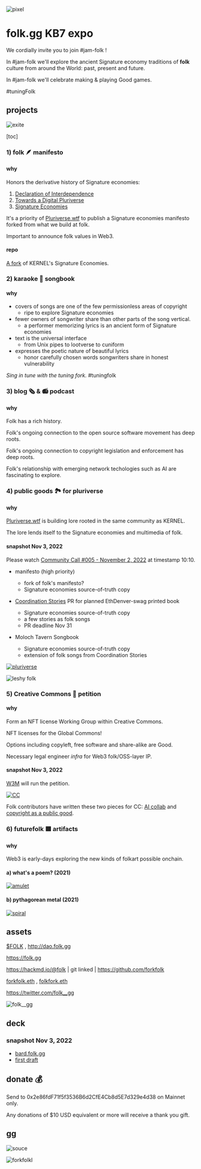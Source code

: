 ![pixel](https://i.imgur.com/FC3P5x5.png)

# folk.gg KB7 expo

We cordially invite you to join #jam-folk !

In #jam-folk we'll explore the ancient Signature economy traditions of **folk** culture from around the World: past, present and future.

In #jam-folk we'll celebrate making & playing Good games.

#tuningFolk

## projects

![exite](https://i.imgur.com/EwpJbzF.png)

[toc]

### 1) folk 🪶 manifesto

#### why

Honors the derivative history of Signature economies: 

1) [Declaration of Interdependence](https://www.interdependence.online/declaration)
2) [Towards a Digital Pluriverse](https://pluriverse.world/)
3) [Signature Economies](https://sign.kernel.community)

It's a priority of [Pluriverse.wtf](https://pluriverse.wtf) to publish a Signature economies manifesto forked from what we build at folk.

Important to announce folk values in Web3.

#### repo

[A fork](https://github.com/forkfolk/manifesto) of KERNEL's Signature Economies.

### 2) karaoke 📖 songbook

#### why

* covers of songs are one of the few permissionless areas of copyright
    * ripe to explore Signature economies 
* fewer owners of songwriter share than other parts of the song vertical.
    * a performer memorizing lyrics is an ancient form of Signature economies
* text is the universal interface
    * from Unix pipes to lootverse to cuniform
* expresses the poetic nature of beautiful lyrics
    *  honor carefully chosen words songwriters share in honest vulnerability

*Sing in tune with the tuning fork.* #tuningfolk

### 3) blog 🗞️ & 📻 podcast

#### why

Folk has a rich history. 

Folk's ongoing connection to the open source software movement has deep roots.

Folk's ongoing connection to copyright legislation and enforcement has deep roots.

Folk's relationship with emerging network techologies such as AI are fascinating to explore.

### 4) public goods 🏞️ for pluriverse 

#### why

[Pluriverse.wtf](https://pluriverse.wtf) is building lore rooted in the same community as KERNEL.

The lore lends itself to the Signature economies and multimedia of folk.

#### snapshot Nov 3, 2022

Please watch [Community Call #005 - November 2, 2022](https://vimeo.com/766561431/2e81b8aa0f) at timestamp 10:10.

* manifesto (high priority)
    * fork of folk's manifesto? 
    * Signature economies source-of-truth copy
* [Coordination Stories](https://github.com/forkfolk/coordination_stories) PR for planned EthDenver-swag printed book
    * Signature economies source-of-truth copy
    * a few stories as folk songs
    * PR deadline Nov 31

* Moloch Tavern Songbook
    * Signature economies source-of-truth copy
    * extension of folk songs from Coordination Stories

[![pluriverse](https://i.imgur.com/oSs7wty.png)](https://pluriverse.wtf)

![leshy folk](https://i.imgur.com/z3h062f.jpg)

### 5) Creative Commons 📜 petition

#### why 

Form an NFT license Working Group within Creative Commons.

NFT licenses for the Global Commons!

Options including copyleft, free software and share-alike are Good.

Necessary legal engineer *infra* for Web3 folk/OSS-layer IP.

#### snapshot Nov 3, 2022

[W3M](https://twitter.com/Web3Coalition) will run the petition. 

[![CC](https://i.imgur.com/28RiSi8.png)](https://twitter.com/lessig/status/1587969058774798336)

Folk contributors have written these two pieces for CC: [AI collab](https://ccai.pubpub.org/pub/collaborations) and [copyright as a public good](https://ca.creativecommons.net/2021/08/09/copyright-as-a-public-good-cc-nft-value-creation/).

### 6) futurefolk 🟥 artifacts

#### why

Web3 is early-days exploring the new kinds of folkart possible onchain.

#### a) what's a poem? (2021)

[![amulet](https://i.imgur.com/YJbdsvb.png)](https://opensea.io/assets/ethereum/0xdf5b5ee15cc96ba7d0cb6bd9b2c0fc4417ab6445/237)

#### b) pythagorean metal (2021)

[![spiral](https://i.imgur.com/FI0f6Q2.png)](gold.besta.pe)

## assets

[\$FOLK](https://etherscan.io/token/0x2e86fdF71f5f3536B6d2CfE4Cb8d5E7d329e4d38) , http://dao.folk.gg

https://folk.gg

https://hackmd.io/@folk | git linked | https://github.com/forkfolk

[forkfolk.eth](https://etherscan.io/enslookup-search?search=forkfolk.eth) , [folkfork.eth](https://etherscan.io/enslookup-search?search=folkfork.eth)

https://twitter.com/folk__gg

![folk__gg](https://i.imgur.com/J0wXdhc.jpg)

## deck

### snapshot Nov 3, 2022

* [bard.folk.gg](http://bard.folk.gg)
* [first draft](https://docs.google.com/presentation/d/11xUZNij6CrIP7EkH6HF9oE_T_T6fMH-09Xbd3sK2b34/edit?usp=sharing)

## donate 💰

Send to 0x2e86fdF71f5f3536B6d2CfE4Cb8d5E7d329e4d38 on Mainnet only.

Any donations of $10 USD equivalent or more will receive a thank you gift. 

## gg

![souce](https://i.imgur.com/9zKQLf9.jpg)

![forkfolkl](https://i.imgur.com/alDUTaN.png)
